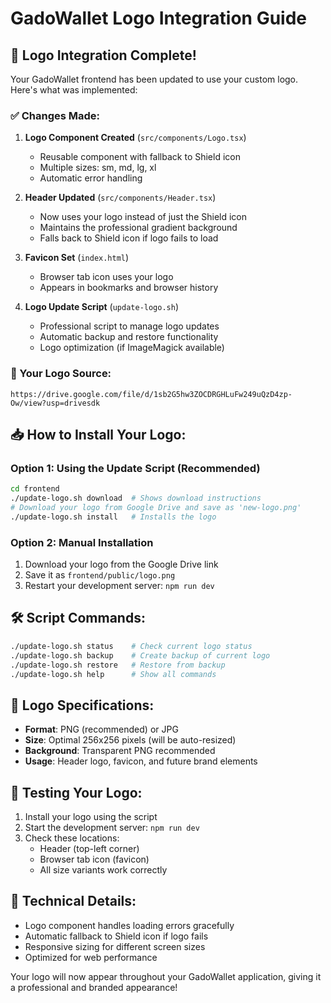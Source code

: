 # GadoWallet Logo Integration Guide

## 🎨 Logo Integration Complete! 

Your GadoWallet frontend has been updated to use your custom logo. Here's what was implemented:

### ✅ Changes Made:

1. **Logo Component Created** (`src/components/Logo.tsx`)
   - Reusable component with fallback to Shield icon
   - Multiple sizes: sm, md, lg, xl
   - Automatic error handling

2. **Header Updated** (`src/components/Header.tsx`)
   - Now uses your logo instead of just the Shield icon
   - Maintains the professional gradient background
   - Falls back to Shield icon if logo fails to load

3. **Favicon Set** (`index.html`)
   - Browser tab icon uses your logo
   - Appears in bookmarks and browser history

4. **Logo Update Script** (`update-logo.sh`)
   - Professional script to manage logo updates
   - Automatic backup and restore functionality
   - Logo optimization (if ImageMagick available)

### 🔗 Your Logo Source:
```
https://drive.google.com/file/d/1sb2G5hw3ZOCDRGHLuFw249uQzD4zp-Ow/view?usp=drivesdk
```

## 📥 How to Install Your Logo:

### Option 1: Using the Update Script (Recommended)
```bash
cd frontend
./update-logo.sh download  # Shows download instructions
# Download your logo from Google Drive and save as 'new-logo.png'
./update-logo.sh install   # Installs the logo
```

### Option 2: Manual Installation
1. Download your logo from the Google Drive link
2. Save it as `frontend/public/logo.png`
3. Restart your development server: `npm run dev`

## 🛠️ Script Commands:
```bash
./update-logo.sh status    # Check current logo status
./update-logo.sh backup    # Create backup of current logo
./update-logo.sh restore   # Restore from backup
./update-logo.sh help      # Show all commands
```

## 🎯 Logo Specifications:
- **Format**: PNG (recommended) or JPG
- **Size**: Optimal 256x256 pixels (will be auto-resized)
- **Background**: Transparent PNG recommended
- **Usage**: Header logo, favicon, and future brand elements

## 🚀 Testing Your Logo:
1. Install your logo using the script
2. Start the development server: `npm run dev`
3. Check these locations:
   - Header (top-left corner)
   - Browser tab icon (favicon)
   - All size variants work correctly

## 🔧 Technical Details:
- Logo component handles loading errors gracefully
- Automatic fallback to Shield icon if logo fails
- Responsive sizing for different screen sizes
- Optimized for web performance

Your logo will now appear throughout your GadoWallet application, giving it a professional and branded appearance!